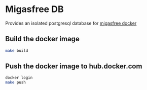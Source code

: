 # Migasfree DB

Provides an isolated postgresql database for [migasfree docker](https://github.com/migasfree/migasfree-docker)


## Build the docker image

```sh
make build
```

## Push the docker image to hub.docker.com

```sh
docker login
make push
```

